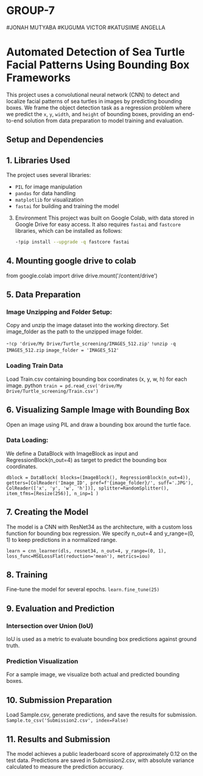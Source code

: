 # GROUP-7
#JONAH MUTYABA
#KUGUMA VICTOR
#KATUSIIME ANGELLA
# Automated Detection of Sea Turtle Facial Patterns Using Bounding Box Frameworks

This project uses a convolutional neural network (CNN) to detect and localize facial patterns of sea turtles in images by predicting bounding boxes. We frame the object detection task as a regression problem where we predict the `x`, `y`, `width`, and `height` of bounding boxes, providing an end-to-end solution from data preparation to model training and evaluation.

## Setup and Dependencies
## 1. Libraries Used
   The project uses several libraries:
   - `PIL` for image manipulation
   - `pandas` for data handling
   - `matplotlib` for visualization
   - `fastai` for building and training the model

3. Environment
   This project was built on Google Colab, with data stored in Google Drive for easy access. It also requires `fastai` and `fastcore` libraries, which can be installed as follows:
   ```bash
   -!pip install --upgrade -q fastcore fastai
   
## 4. Mounting google drive to colab
   from google.colab import drive
drive.mount('/content/drive')

## 5. Data Preparation
### Image Unzipping and Folder Setup:
Copy and unzip the image dataset into the working directory.
Set image_folder as the path to the unzipped image folder.


-`!cp 'drive/My Drive/Turtle_screening/IMAGES_512.zip'`
`!unzip -q IMAGES_512.zip`
`image_folder = 'IMAGES_512'`

### Loading Train Data
Load Train.csv containing bounding box coordinates (x, y, w, h) for each image.
python
`train = pd.read_csv('drive/My Drive/Turtle_screening/Train.csv')`

## 6. Visualizing Sample Image with Bounding Box
Open an image using PIL and draw a bounding box around the turtle face.

### Data Loading:
We define a DataBlock with ImageBlock as input and RegressionBlock(n_out=4) as target to predict the bounding box coordinates.

`dblock = DataBlock(
    blocks=(ImageBlock(), RegressionBlock(n_out=4)),
    getters=[ColReader('Image_ID', pref=f'{image_folder}/', suff='.JPG'),
             ColReader(['x', 'y', 'w', 'h'])],
    splitter=RandomSplitter(),
    item_tfms=[Resize(256)],
    n_inp=1
)`

## 7. Creating the Model
The model is a CNN with ResNet34 as the architecture, with a custom loss function for bounding box regression.
We specify n_out=4 and y_range=(0, 1) to keep predictions in a normalized range.

`learn = cnn_learner(dls, resnet34, n_out=4, y_range=(0, 1),
                    loss_func=MSELossFlat(reduction='mean'),
                    metrics=iou)`
## 8. Training
Fine-tune the model for several epochs.
`learn.fine_tune(25)`

## 9. Evaluation and Prediction
### Intersection over Union (IoU)
IoU is used as a metric to evaluate bounding box predictions against ground truth.

### Prediction Visualization
For a sample image, we visualize both actual and predicted bounding boxes.

## 10. Submission Preparation
Load Sample.csv, generate predictions, and save the results for submission.
`Sample.to_csv('Submission2.csv', index=False)`

## 11. Results and Submission
The model achieves a public leaderboard score of approximately 0.12 on the test data. Predictions are saved in Submission2.csv, with absolute variance calculated to measure the prediction accuracy.
   
